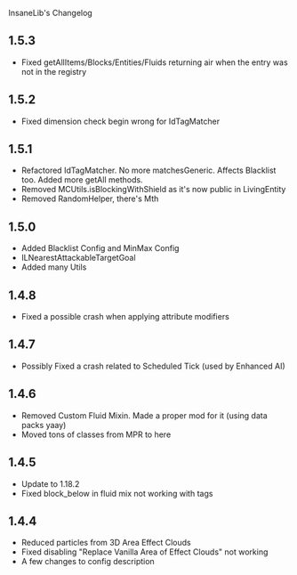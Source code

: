 InsaneLib's Changelog

## 1.5.3
* Fixed getAllItems/Blocks/Entities/Fluids returning air when the entry was not in the registry

## 1.5.2
* Fixed dimension check begin wrong for IdTagMatcher

## 1.5.1
* Refactored IdTagMatcher. No more matchesGeneric. Affects Blacklist too. Added more getAll methods.
* Removed MCUtils.isBlockingWithShield as it's now public in LivingEntity
* Removed RandomHelper, there's Mth

## 1.5.0
* Added Blacklist Config and MinMax Config
* ILNearestAttackableTargetGoal
* Added many Utils

## 1.4.8
* Fixed a possible crash when applying attribute modifiers

## 1.4.7
* Possibly Fixed a crash related to Scheduled Tick (used by Enhanced AI)

## 1.4.6
* Removed Custom Fluid Mixin. Made a proper mod for it (using data packs yaay)
* Moved tons of classes from MPR to here

## 1.4.5
* Update to 1.18.2
* Fixed block_below in fluid mix not working with tags

## 1.4.4
* Reduced particles from 3D Area Effect Clouds
* Fixed disabling "Replace Vanilla Area of Effect Clouds" not working
* A few changes to config description